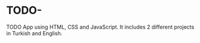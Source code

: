 # TODO-
TODO App using HTML, CSS and JavaScript.
It includes 2 different projects in Turkish and English.
